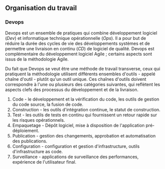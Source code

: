 ## Organisation du travail

### Devops

Devops est un ensemble de pratiques qui combine développement logiciel (*Dev*) et informatique technique opérationnelle
(*Ops*). Il a pour but de réduire la durée des cycles de vie des développements systèmes et de permettre une livraison en
continu (*CD*) de logiciel de qualité. Devops est complémentaire du développement logiciel Agile ; certains aspects
sont issus de la méthodologie Agile.

Du fait que Devops se veut être une méthode de travail transverse, ceux qui pratiquent la méthodologie utilisent différents
ensembles d'outils - appelé chaîne d'outil - plutôt qu'un outil unique. Ces chaînes d'outils doivent correspondre à l'une ou
plusieurs des catégories suivantes, qui reflètent les aspects clefs des processus du développement et de la livraison.

1. Code - le développement et la vérification du code, les outils de gestion du code source, la fusion de code.
2. Construction - les outils d'intégration continue, le statut de construction.
3. Test - les outils de tests en continu qui fournissent un retour rapide sur les risques opérationnels.
4. Empaquetage - Dépôt logiciel, mise à disposition de l'application pré-déploiement.
5. Publication - gestion des changements, approbation et automatisation des publications.
6. Configuration - configuration et gestion d'infrastructure, outils d'infrastructure as code.
7. Surveillance - applications de surveillance des performances, expérience de l'utilisateur final.
